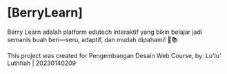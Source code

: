 # [BerryLearn]

Berry Learn adalah platform edutech interaktif yang bikin belajar jadi semanis buah beri—seru, adaptif, dan mudah dipahami! 🍓📚

This project was created for Pengembangan Desain Web Course, by:
Lu'lu' Luthfiah | 20230140209
